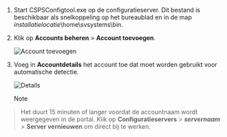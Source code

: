 1. Start CSPSConfigtool.exe op de configuratieserver. Dit bestand is beschikbaar als snelkoppeling op het bureaublad en in de map *installatielocatie*\home\svsystems\bin.
2. Klik op **Accounts beheren** > **Account toevoegen**.

    ![Account toevoegen](./media/site-recovery-add-vcenter-account/credentials1.png)
3. Voeg in **Accountdetails** het account toe dat moet worden gebruikt voor automatische detectie.

    ![Details](./media/site-recovery-add-vcenter-account/credentials2.png)

    > [!Note]
  > Het duurt 15 minuten of langer voordat de accountnaam wordt weergegeven in de portal. Klik op **Configuratieservers** > ***servernaam*** > **Server vernieuwen** om direct bij te werken.
